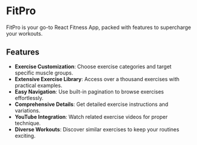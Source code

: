 # FitPro

FitPro is your go-to React Fitness App, packed with features to supercharge your workouts.

## Features

- **Exercise Customization**: Choose exercise categories and target specific muscle groups.
- **Extensive Exercise Library**: Access over a thousand exercises with practical examples.
- **Easy Navigation**: Use built-in pagination to browse exercises effortlessly.
- **Comprehensive Details**: Get detailed exercise instructions and variations.
- **YouTube Integration**: Watch related exercise videos for proper technique.
- **Diverse Workouts**: Discover similar exercises to keep your routines exciting.
